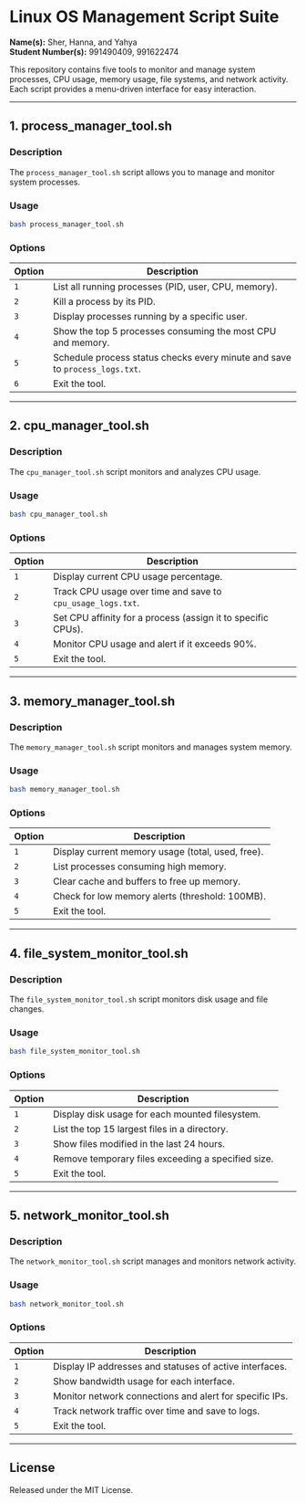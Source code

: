 
# **Linux OS Management Script Suite**
**Name(s):** Sher, Hanna, and Yahya  
**Student Number(s):** 991490409, 991622474

This repository contains five tools to monitor and manage system processes, CPU usage, memory usage, file systems, and network activity. Each script provides a menu-driven interface for easy interaction.

---

## **1. process_manager_tool.sh**

### **Description**
The `process_manager_tool.sh` script allows you to manage and monitor system processes.

### **Usage**
```bash
bash process_manager_tool.sh
```

### **Options**
| Option | Description                                       |
|--------|---------------------------------------------------|
| `1`    | List all running processes (PID, user, CPU, memory). |
| `2`    | Kill a process by its PID.                       |
| `3`    | Display processes running by a specific user.    |
| `4`    | Show the top 5 processes consuming the most CPU and memory. |
| `5`    | Schedule process status checks every minute and save to `process_logs.txt`. |
| `6`    | Exit the tool.                                   |

---

## **2. cpu_manager_tool.sh**

### **Description**
The `cpu_manager_tool.sh` script monitors and analyzes CPU usage.

### **Usage**
```bash
bash cpu_manager_tool.sh
```

### **Options**
| Option | Description                                          |
|--------|------------------------------------------------------|
| `1`    | Display current CPU usage percentage.               |
| `2`    | Track CPU usage over time and save to `cpu_usage_logs.txt`. |
| `3`    | Set CPU affinity for a process (assign it to specific CPUs). |
| `4`    | Monitor CPU usage and alert if it exceeds 90%.      |
| `5`    | Exit the tool.                                      |

---

## **3. memory_manager_tool.sh**

### **Description**
The `memory_manager_tool.sh` script monitors and manages system memory.

### **Usage**
```bash
bash memory_manager_tool.sh
```

### **Options**
| Option | Description                                          |
|--------|------------------------------------------------------|
| `1`    | Display current memory usage (total, used, free).    |
| `2`    | List processes consuming high memory.               |
| `3`    | Clear cache and buffers to free up memory.          |
| `4`    | Check for low memory alerts (threshold: 100MB).     |
| `5`    | Exit the tool.                                      |

---

## **4. file_system_monitor_tool.sh**

### **Description**
The `file_system_monitor_tool.sh` script monitors disk usage and file changes.

### **Usage**
```bash
bash file_system_monitor_tool.sh
```

### **Options**
| Option | Description                                          |
|--------|------------------------------------------------------|
| `1`    | Display disk usage for each mounted filesystem.      |
| `2`    | List the top 15 largest files in a directory.        |
| `3`    | Show files modified in the last 24 hours.           |
| `4`    | Remove temporary files exceeding a specified size.   |
| `5`    | Exit the tool.                                      |

---

## **5. network_monitor_tool.sh**

### **Description**
The `network_monitor_tool.sh` script manages and monitors network activity.

### **Usage**
```bash
bash network_monitor_tool.sh
```

### **Options**
| Option | Description                                          |
|--------|------------------------------------------------------|
| `1`    | Display IP addresses and statuses of active interfaces. |
| `2`    | Show bandwidth usage for each interface.            |
| `3`    | Monitor network connections and alert for specific IPs. |
| `4`    | Track network traffic over time and save to logs.    |
| `5`    | Exit the tool.                                      |

---

## **License**
Released under the MIT License.
